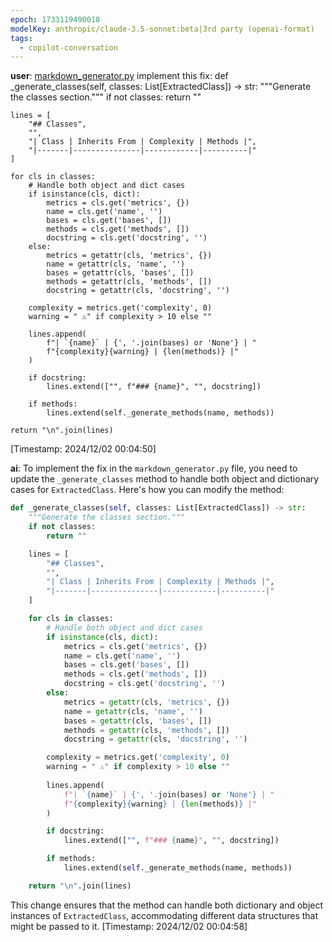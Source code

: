 ```yaml
---
epoch: 1733119490018
modelKey: anthropic/claude-3.5-sonnet:beta|3rd party (openai-format)
tags:
  - copilot-conversation
---
```


**user**: [markdown_generator.py](markdown_generator.py.md) implement this fix: def _generate_classes(self, classes: List[ExtractedClass]) -> str:
    """Generate the classes section."""
    if not classes:
        return ""

    lines = [
        "## Classes",
        "",
        "| Class | Inherits From | Complexity | Methods |",
        "|-------|---------------|------------|----------|"
    ]

    for cls in classes:
        # Handle both object and dict cases
        if isinstance(cls, dict):
            metrics = cls.get('metrics', {})
            name = cls.get('name', '')
            bases = cls.get('bases', [])
            methods = cls.get('methods', [])
            docstring = cls.get('docstring', '')
        else:
            metrics = getattr(cls, 'metrics', {})
            name = getattr(cls, 'name', '')
            bases = getattr(cls, 'bases', [])
            methods = getattr(cls, 'methods', [])
            docstring = getattr(cls, 'docstring', '')

        complexity = metrics.get('complexity', 0)
        warning = " ⚠️" if complexity > 10 else ""
        
        lines.append(
            f"| `{name}` | {', '.join(bases) or 'None'} | "
            f"{complexity}{warning} | {len(methods)} |"
        )

        if docstring:
            lines.extend(["", f"### {name}", "", docstring])

        if methods:
            lines.extend(self._generate_methods(name, methods))

    return "\n".join(lines)
[Timestamp: 2024/12/02 00:04:50]

**ai**: To implement the fix in the `markdown_generator.py` file, you need to update the `_generate_classes` method to handle both object and dictionary cases for `ExtractedClass`. Here's how you can modify the method:

```python
def _generate_classes(self, classes: List[ExtractedClass]) -> str:
    """Generate the classes section."""
    if not classes:
        return ""

    lines = [
        "## Classes",
        "",
        "| Class | Inherits From | Complexity | Methods |",
        "|-------|---------------|------------|----------|"
    ]

    for cls in classes:
        # Handle both object and dict cases
        if isinstance(cls, dict):
            metrics = cls.get('metrics', {})
            name = cls.get('name', '')
            bases = cls.get('bases', [])
            methods = cls.get('methods', [])
            docstring = cls.get('docstring', '')
        else:
            metrics = getattr(cls, 'metrics', {})
            name = getattr(cls, 'name', '')
            bases = getattr(cls, 'bases', [])
            methods = getattr(cls, 'methods', [])
            docstring = getattr(cls, 'docstring', '')

        complexity = metrics.get('complexity', 0)
        warning = " ⚠️" if complexity > 10 else ""
        
        lines.append(
            f"| `{name}` | {', '.join(bases) or 'None'} | "
            f"{complexity}{warning} | {len(methods)} |"
        )

        if docstring:
            lines.extend(["", f"### {name}", "", docstring])

        if methods:
            lines.extend(self._generate_methods(name, methods))

    return "\n".join(lines)
```

This change ensures that the method can handle both dictionary and object instances of `ExtractedClass`, accommodating different data structures that might be passed to it.
[Timestamp: 2024/12/02 00:04:58]